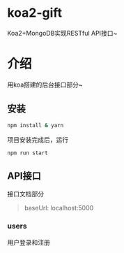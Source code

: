 # koa2-gift
Koa2+MongoDB实现RESTful API接口~

# 介绍
用koa搭建的后台接口部分~

## 安装
```bash
npm install & yarn
```

项目安装完成后，运行
```bush
npm run start
```

## API接口
接口文档部分
> baseUrl: localhost:5000

### users
用户登录和注册




